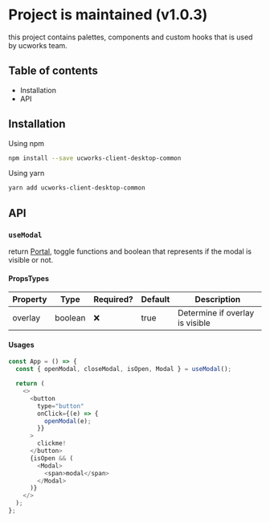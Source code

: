 # Project is maintained (v1.0.3)

this project contains palettes, components and custom hooks that is used by ucworks team.

## Table of contents

* Installation
* API

## Installation

Using npm

```bash
npm install --save ucworks-client-desktop-common
```

Using yarn

```bash
yarn add ucworks-client-desktop-common
```

## API

### `useModal`

return [Portal](https://github.com/alex-cory/react-useportal), toggle functions and boolean that represents if the modal is visible or not.

#### PropsTypes

|Property|Type|Required?|Default|Description|
|--------|----|---------|-------|-----------|
|overlay|boolean|❌|true|Determine if overlay is visible|

#### Usages

```javascript
const App = () => {
  const { openModal, closeModal, isOpen, Modal } = useModal();

  return (
    <>
      <button
        type="button"
        onClick={(e) => {
          openModal(e);
        }}
      >
        clickme!
      </button>
      {isOpen && (
        <Modal>
          <span>modal</span>
        </Modal>
      )}
    </>
  );
};
```
